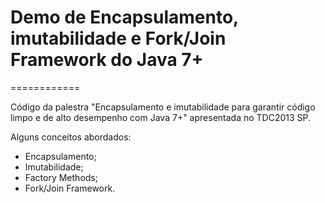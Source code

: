 # Demo de Encapsulamento, imutabilidade e Fork/Join Framework do Java 7+
============

Código da palestra "Encapsulamento e imutabilidade para garantir código limpo e de alto desempenho com Java 7+" apresentada no TDC2013 SP.

Alguns conceitos abordados:
- Encapsulamento;
- Imutabilidade;
- Factory Methods;
- Fork/Join Framework.
